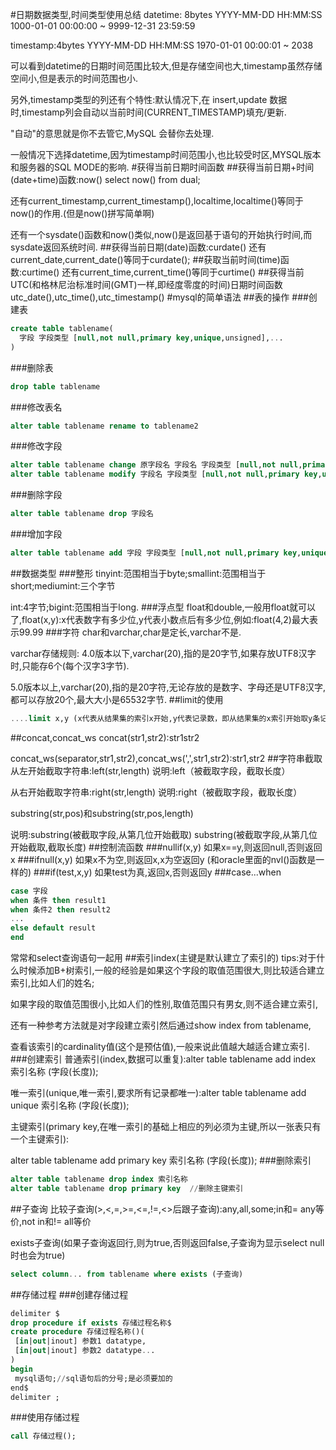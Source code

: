 #日期数据类型,时间类型使用总结
datetime: 8bytes  YYYY-MM-DD HH:MM:SS  1000-01-01 00:00:00 ~ 9999-12-31 23:59:59

timestamp:4bytes  YYYY-MM-DD HH:MM:SS  1970-01-01 00:00:01 ~ 2038 

可以看到datetime的日期时间范围比较大,但是存储空间也大,timestamp虽然存储空间小,但是表示的时间范围也小.

另外,timestamp类型的列还有个特性:默认情况下,在 insert,update 数据时,timestamp列会自动以当前时间(CURRENT_TIMESTAMP)填充/更新.

"自动"的意思就是你不去管它,MySQL 会替你去处理.

一般情况下选择datetime,因为timestamp时间范围小,也比较受时区,MYSQL版本和服务器的SQL MODE的影响.
#获得当前日期时间函数
##获得当前日期+时间(date+time)函数:now()
select now() from dual;

还有current_timestamp,current_timestamp(),localtime,localtime()等同于now()的作用.(但是now()拼写简单啊)

还有一个sysdate()函数和now()类似,now()是返回基于语句的开始执行时间,而sysdate返回系统时间.
##获得当前日期(date)函数:curdate()
还有current_date,current_date()等同于curdate();
##获取当前时间(time)函数:curtime()
还有current_time,current_time()等同于curtime()
##获得当前UTC(和格林尼治标准时间(GMT)一样,即经度零度的时间)日期时间函数
utc_date(),utc_time(),utc_timestamp()
#mysql的简单语法
##表的操作
###创建表
```sql
create table tablename(
  字段 字段类型 [null,not null,primary key,unique,unsigned],...
)
```
###删除表
```sql
drop table tablename
```
###修改表名
```sql
alter table tablename rename to tablename2
```
###修改字段
```sql
alter table tablename change 原字段名 字段名 字段类型 [null,not null,primary key,unique,unsigned]
alter table tablename modify 字段名 字段类型 [null,not null,primary key,unique,unsigned]
```
###删除字段
```sql
alter table tablename drop 字段名
```
###增加字段
```sql
alter table tablename add 字段 字段类型 [null,not null,primary key,unique,unsigned]
```
##数据类型
###整形
tinyint:范围相当于byte;smallint:范围相当于short;mediumint:三个字节

int:4字节;bigint:范围相当于long. 
###浮点型
float和double,一般用float就可以了,float(x,y):x代表数字有多少位,y代表小数点后有多少位,例如:float(4,2)最大表示99.99
###字符
char和varchar,char是定长,varchar不是.

varchar存储规则:
4.0版本以下,varchar(20),指的是20字节,如果存放UTF8汉字时,只能存6个(每个汉字3字节).

5.0版本以上,varchar(20),指的是20字符,无论存放的是数字、字母还是UTF8汉字,都可以存放20个,最大大小是65532字节.
##limit的使用
```sql
....limit x,y (x代表从结果集的索引x开始,y代表记录数，即从结果集的x索引开始取y条记录)
```
##concat,concat_ws
concat(str1,str2):str1str2

concat_ws(separator,str1,str2),concat_ws(',',str1,str2):str1,str2
##字符串截取
从左开始截取字符串:left(str,length) 说明:left（被截取字段，截取长度）

从右开始截取字符串:right(str,length) 说明:right（被截取字段，截取长度）

substring(str,pos)和substring(str,pos,length) 

说明:substring(被截取字段,从第几位开始截取)  substring(被截取字段,从第几位开始截取,截取长度) 
##控制流函数
###nullif(x,y)
如果x==y,则返回null,否则返回x
###ifnull(x,y)
如果x不为空,则返回x,x为空返回y  (和oracle里面的nvl()函数是一样的)
###if(test,x,y)
如果test为真,返回x,否则返回y
###case...when
```sql
case 字段
when 条件 then result1
when 条件2 then result2
...
else default result
end
```
常常和select查询语句一起用
##索引index(主键是默认建立了索引的)
tips:对于什么时候添加B+树索引,一般的经验是如果这个字段的取值范围很大,则比较适合建立索引,比如人们的姓名;

如果字段的取值范围很小,比如人们的性别,取值范围只有男女,则不适合建立索引,

还有一种参考方法就是对字段建立索引然后通过show index from tablename,

查看该索引的cardinality值(这个是预估值),一般来说此值越大越适合建立索引.
###创建索引
普通索引(index,数据可以重复):alter table tablename add index 索引名称 (字段(长度));

唯一索引(unique,唯一索引,要求所有记录都唯一):alter table tablename add unique 索引名称 (字段(长度));

主键索引(primary key,在唯一索引的基础上相应的列必须为主键,所以一张表只有一个主键索引):

alter table tablename add primary key 索引名称 (字段(长度));
###删除索引
```sql
alter table tablename drop index 索引名称
alter table tablename drop primary key  //删除主键索引
```
##子查询
比较子查询(>,<,=,>=,<=,!=,<>后跟子查询):any,all,some;in和= any等价,not in和!= all等价

exists子查询(如果子查询返回行,则为true,否则返回false,子查询为显示select null时也会为true)
```sql
select column... from tablename where exists (子查询) 
```
##存储过程
###创建存储过程
```sql
delimiter $
drop procedure if exists 存储过程名称$
create procedure 存储过程名称()(
 [in|out|inout] 参数1 datatype,
 [in|out|inout] 参数2 datatype...
)
begin
 mysql语句;//sql语句后的分号;是必须要加的
end$
delimiter ;
```
###使用存储过程
```sql
call 存储过程();
```
